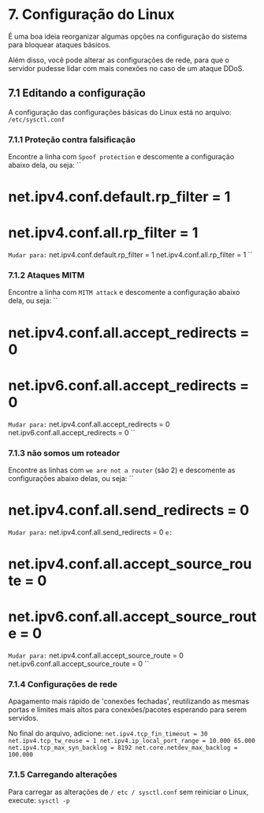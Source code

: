 #  7. Configuração do Linux

É uma boa ideia reorganizar algumas opções na configuração do sistema para bloquear ataques básicos.

Além disso, você pode alterar as configurações de rede,
para que o servidor pudesse lidar com mais conexões no caso de um ataque DDoS.

##  7.1 Editando a configuração

A configuração das configurações básicas do Linux está no arquivo:
``
/etc/sysctl.conf
``

###  7.1.1 Proteção contra falsificação

Encontre a linha com `Spoof protection` e descomente a configuração abaixo dela, ou seja:
``
# net.ipv4.conf.default.rp_filter = 1
# net.ipv4.conf.all.rp_filter = 1
``
Mudar para:
``
net.ipv4.conf.default.rp_filter = 1
net.ipv4.conf.all.rp_filter = 1
``

###  7.1.2 Ataques MITM

Encontre a linha com `MITM attack` e descomente a configuração abaixo dela, ou seja:
``
# net.ipv4.conf.all.accept_redirects = 0
# net.ipv6.conf.all.accept_redirects = 0
``
Mudar para:
``
net.ipv4.conf.all.accept_redirects = 0
net.ipv6.conf.all.accept_redirects = 0
``

###  7.1.3 não somos um roteador

Encontre as linhas com `we are not a router` (são 2) e descomente as configurações abaixo delas, ou seja:
``
# net.ipv4.conf.all.send_redirects = 0
``
Mudar para:
``
net.ipv4.conf.all.send_redirects = 0
``
e:
``
# net.ipv4.conf.all.accept_source_route = 0
# net.ipv6.conf.all.accept_source_route = 0
``
Mudar para:
``
net.ipv4.conf.all.accept_source_route = 0
net.ipv6.conf.all.accept_source_route = 0
``

###  7.1.4 Configurações de rede

Apagamento mais rápido de 'conexões fechadas', reutilizando as mesmas portas e
limites mais altos para conexões/pacotes esperando para serem servidos.

No final do arquivo, adicione:
``
net.ipv4.tcp_fin_timeout = 30
net.ipv4.tcp_tw_reuse = 1
net.ipv4.ip_local_port_range = 10.000 65.000
net.ipv4.tcp_max_syn_backlog = 8192
net.core.netdev_max_backlog = 100.000
``

###  7.1.5 Carregando alterações

Para carregar as alterações de `/ etc / sysctl.conf` sem reiniciar o Linux, execute:
``
sysctl -p
``
